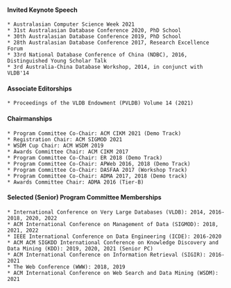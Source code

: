 #### Invited Keynote Speech
	* Australasian Computer Science Week 2021
	* 31st Australasian Database Conference 2020, PhD School
	* 30th Australasian Database Conference 2019, PhD School
	* 28th Australasian Database Conference 2017, Research Excellence Forum
	* 33rd National Database Conference of China (NDBC), 2016, Distinguished Young Scholar Talk
	* 3rd Australia-China Database Workshop, 2014, in conjunct with VLDB'14

#### Associate Editorships
	* Proceedings of the VLDB Endowment (PVLDB) Volume 14 (2021)

#### Chairmanships
	* Program Committee Co-Chair: ACM CIKM 2021 (Demo Track)
	* Registration Chair: ACM SIGMOD 2021
	* WSDM Cup Chair: ACM WSDM 2019
	* Awards Committee Chair: ACM CIKM 2017
	* Program Committee Co-Chair: ER 2018 (Demo Track)
	* Program Committee Co-Chair: APWeb 2016, 2018 (Demo Track)
	* Program Committee Co-Chair: DASFAA 2017 (Workshop Track)
	* Program Committee Co-Chair: ADMA 2017, 2018 (Demo track)
	* Awards Committee Chair: ADMA 2016 (Tier-B)

#### Selected (Senior) Program Committee Memberships
	* International Conference on Very Large Databases (VLDB): 2014, 2016-2018, 2020, 2022
	* ACM International Conference on Management of Data (SIGMOD): 2018, 2021, 2022
	* IEEE International Conference on Data Engineering (ICDE): 2016-2020
	* ACM ACM SIGKDD International Conference on Knowledge Discovery and Data Mining (KDD): 2019, 2020, 2021 (Senior PC)
	* ACM International Conference on Information Retrieval (SIGIR): 2016-2021
	* The Web Conference (WWW): 2018, 2019
	* ACM International Conference on Web Search and Data Mining (WSDM): 2021